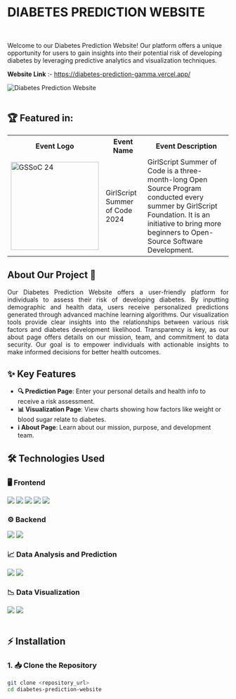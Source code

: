 <h1><strong>DIABETES PREDICTION WEBSITE</strong></h1>
<br>

Welcome to our Diabetes Prediction Website! Our platform offers a unique opportunity for users to gain insights into their potential risk of developing diabetes by leveraging predictive analytics and visualization techniques.
<br>

<strong>Website Link</strong> :- https://diabetes-prediction-gamma.vercel.app/
<br>

<div>
  <img src="https://github.com/user-attachments/assets/b2e5bbb6-8f9b-4dba-9a23-9ca77a3553ba" alt="Diabetes Prediction Website">
</div>
<br>

## 🏆 Featured in:

<table>
  <tr>
    <th>Event Logo</th>
    <th>Event Name</th>
    <th>Event Description</th>
  </tr>
  <tr>
    <td><img src="client/src/assets/Gssoc Label.png" width="200" height="auto" loading="lazy" alt="GSSoC 24"/></td>
    <td>GirlScript Summer of Code 2024</td>
    <td>GirlScript Summer of Code is a three-month-long Open Source Program conducted every summer by GirlScript Foundation. It is an initiative to bring more beginners to Open-Source Software Development.</td>
  </tr>
</table>

## About Our Project 🌟

<p align="justify">
  Our Diabetes Prediction Website offers a user-friendly platform for individuals to assess their risk of developing diabetes. By inputting demographic and health data, users receive personalized predictions generated through advanced machine learning algorithms. Our visualization tools provide clear insights into the relationships between various risk factors and diabetes development likelihood. Transparency is key, as our about page offers details on our mission, team, and commitment to data security. Our goal is to empower individuals with actionable insights to make informed decisions for better health outcomes.
</p>

## ✨ Key Features

- **🔍 Prediction Page**: Enter your personal details and health info to receive a risk assessment.
- **📊 Visualization Page**: View charts showing how factors like weight or blood sugar relate to diabetes.
- **ℹ️ About Page**: Learn about our mission, purpose, and development team.

## 🛠 Technologies Used

### 🖥 Frontend
<div align="left">
  <img src="https://img.shields.io/badge/React.js-61DAFB.svg?style=for-the-badge&logo=React&logoColor=white">
  <img src="https://img.shields.io/badge/JavaScript-F7DF1E.svg?style=for-the-badge&logo=JavaScript&logoColor=white">
  <img src="https://img.shields.io/badge/HTML5-E34F26.svg?style=for-the-badge&logo=HTML5&logoColor=white">
  <img src="https://img.shields.io/badge/CSS3-1572B6.svg?style=for-the-badge&logo=CSS3&logoColor=white">
  <img src="https://img.shields.io/badge/Tailwind_CSS-38B2AC.svg?style=for-the-badge&logo=Tailwind+CSS&logoColor=white">
</div>

### ⚙️ Backend
<div align="left">
  <img src="https://img.shields.io/badge/Python-3776AB.svg?style=for-the-badge&logo=Python&logoColor=white">
  <img src="https://img.shields.io/badge/Flask-000000.svg?style=for-the-badge&logo=Flask&logoColor=white">
</div>

### 📈 Data Analysis and Prediction
<div align="left">
  <img src="https://img.shields.io/badge/pandas-150458.svg?style=for-the-badge&logo=pandas&logoColor=white">
  <img src="https://img.shields.io/badge/scikit--learn-F7931E.svg?style=for-the-badge&logo=scikit-learn&logoColor=white">
</div>

### 📉 Data Visualization
<div align="left">
  <img src="https://img.shields.io/badge/Matplotlib-3776AB.svg?style=for-the-badge&logo=Python&logoColor=white">
  <img src="https://img.shields.io/badge/Seaborn-3776AB.svg?style=for-the-badge&logo=Python&logoColor=white">
</div>

<br>

## ⚡️ Installation

### 1. 📥 Clone the Repository
```bash
git clone <repository_url>
cd diabetes-prediction-website
